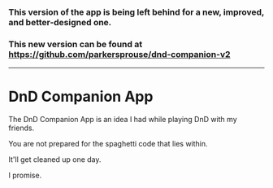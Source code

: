 ### This version of the app is being left behind for a new, improved, and better-designed one.
### This new version can be found at https://github.com/parkersprouse/dnd-companion-v2

---

# DnD Companion App

The DnD Companion App is an idea I had while playing DnD with my friends.

You are not prepared for the spaghetti code that lies within.

It'll get cleaned up one day.

I promise.
